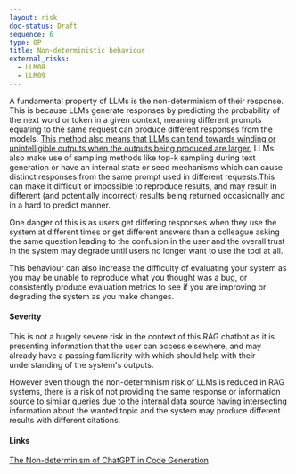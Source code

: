 ```yaml
---
layout: risk
doc-status: Draft
sequence: 6
type: OP
title: Non-deterministic behaviour
external_risks:
  - LLM08
  - LLM09
---
```


A fundamental property of LLMs is the non-determinism of their response. This is because LLMs generate responses by predicting the probability of the next word or token in a given context, meaning different prompts equating to the same request can produce different responses from the models. [This method also means that LLMs can tend towards winding or unintelligible outputs when the outputs being produced are larger.](https://arxiv.org/pdf/2203.11370) LLMs also make use of sampling methods like top-k sampling during text generation or have an internal state or seed mechanisms which can cause distinct responses from the same prompt used in different requests.This can make it difficult or impossible to reproduce results, and may result in different (and potentially incorrect) results being returned occasionally and in a hard to predict manner. 

One danger of this is as users get differing responses when they use the system at different times or get different answers than a colleague asking the same question leading to the confusion in the user and the overall trust in the system may degrade until users no longer want to use the tool at all.

This behaviour can also increase the difficulty of evaluating your system as you may be unable to reproduce what you thought was a bug, or consistently produce evaluation metrics to see if you are improving or degrading the system as you make changes.

#### Severity

This is not a hugely severe risk in the context of this RAG chatbot as it is presenting information that the user can access elsewhere, and may already have a passing familiarity with which should help with their understanding of the system's outputs. 

However even though the non-determinism risk of LLMs is reduced in RAG systems, there is a risk of not providing the same response or information source to similar queries due to the internal data source having intersecting information about the wanted topic and the system may produce different results with different citations.

#### Links

[The Non-determinism of ChatGPT in Code Generation](https://arxiv.org/abs/2308.02828)
